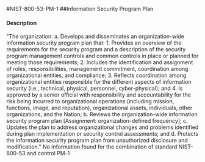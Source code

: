 #NIST-800-53-PM-1
##Information Security Program Plan
#### Description
"The organization:
  a.  Develops and disseminates an organization-wide information security program plan that:
    1.  Provides an overview of the requirements for the security program and a description of the security program management controls and common controls in place or planned for meeting those requirements;
    2.  Includes the identification and assignment of roles, responsibilities, management commitment, coordination among organizational entities, and compliance;
    3.  Reflects coordination among organizational entities responsible for the different aspects of information security (i.e., technical, physical, personnel, cyber-physical); and
    4.  Is approved by a senior official with responsibility and accountability for the risk being incurred to organizational operations (including mission, functions, image, and reputation), organizational assets, individuals, other organizations, and the Nation;
  b.  Reviews the organization-wide information security program plan [Assignment: organization-defined frequency];
  c.  Updates the plan to address organizational changes and problems identified during plan implementation or security control assessments; and
  d.  Protects the information security program plan from unauthorized disclosure and modification."
No information found for the combination of standard NIST-800-53 and control PM-1
